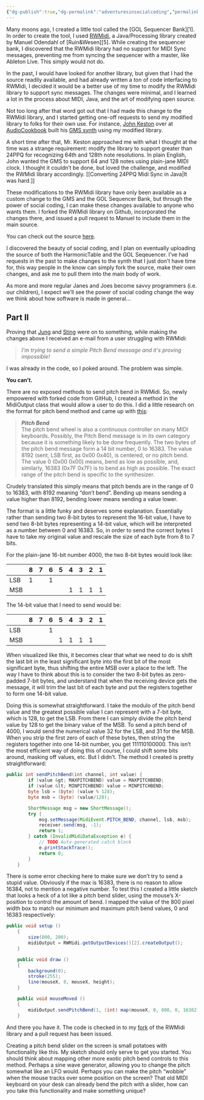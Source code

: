 ```yaml
---
{"dg-publish":true,"dg-permalink":"adventuresinsocialcoding","permalink":"/adventuresinsocialcoding/","tags":["code","java","processing"],"created":"2011-02-18T16:42:56+00:00","updated":"2025-01-25T18:18:04.125-05:00"}
---
```


Many moons ago, I created a little tool called the [GOL Sequencer Bank][1]. In order to create the tool, I used [RWMidi](https://github.com/wesen/rwmidi), a Java/Processing library created by Manuel Odendahl of [Ruin&Wesen][5]. While creating the sequencer bank, I discovered that the RWMidi library had no support for MIDI Sync messages, preventing me from syncing the sequencer with a master, like Ableton Live. This simply would not do.

In the past, I would have looked for another library, but given that I had the source readily available, and had already written a _ton_ of code interfacing to RWMidi, I decided it would be a better use of my time to modify the RWMidi library to support sync messages. The changes were minimal, and I learned a lot in the process about MIDI, Java, and the art of modifying open source.

Not too long after that word got out that I had made this change to the RWMidi library, and I started getting one-off requests to send my modified library to folks for their own use. For instance, [John Keston](https://johnkeston.com) over at [AudioCookbook](http://audiocookbook.org/) built his [GMS synth](http://audiocookbook.org/gms/) using my modified library.

A short time after that, Mr. Keston approached me with what I thought at the time was a strange requirement: modify the library to support greater than 24PPQ for recognizing 64th and 128th note resolutions. In plain English, John wanted the GMS to support 64 and 128 notes using plain-jane MIDI clock. I thought it couldn’t be done, but loved the challenge, and modified the RWMidi library accordingly. [[Converting 24PPQ Midi Sync in Java\|It was hard.]]

These modifications to the RWMidi library have only been available as a custom change to the GMS and the GOL Sequencer Bank, but through the power of social coding, I can make these changes available to anyone who wants them. I forked the RWMidi library on Github, incorporated the changes there, and issued a pull request to Manuel to include them in the main source.

You can check out the source [here](https://github.com/gmuller/rwmidi).

I discovered the beauty of social coding, and I plan on eventually uploading the source of both the HarmonicTable and the GOL Seqeuencer. I’ve had requests in the past to make changes to the synth that I just don’t have time for, this way people in the know can simply fork the source, make their own changes, and ask me to pull them into the main body of work.

As more and more regular Janes and Joes become savvy programmers (i.e. our children), I expect we’ll see the power of social coding change the way we think about how software is made in general…

## Part II

Proving that [Jung](http://en.wikipedia.org/wiki/Synchronicity) and [Sting](http://en.wikipedia.org/wiki/Synchronicity_(album)) were on to something, while making the changes above I received an e-mail from a user struggling with RWMidi:

> _I'm trying to send a simple Pitch Bend message and it's proving impossible!_

I was already in the code, so I poked around. The problem was simple.

**You can’t.**

There are no exposed methods to send pitch bend in RWMidi. So, newly empowered with forked code from GitHub, I created a method in the MidiOutput class that would allow a user to do this. I did a little research on the format for pitch bend method and came up with [this](http://www.srm.com/qtma/davidsmidispec.html):

> **_Pitch Bend_**  
> The pitch bend wheel is also a continuous controller on many MIDI keyboards. Possibly, the Pitch Bend message is in its own category because it is something likely to be done frequently. The two bytes of the pitch bend message form a 14 bit number, 0 to 16383. The value 8192 (sent, LSB first, as 0x00 0x40), is centered, or no pitch bend. The value 0 (0x00 0x00) means, bend as low as possible, and, similarly, 16383 (0x7F 0x7F) is to bend as high as possible. The exact range of the pitch bend is specific to the synthesizer.

Crudely translated this simply means that pitch bends are in the range of 0 to 16383, with 8192 meaning “don’t bend”. Bending up means sending a value higher than 8192, bending lower means sending a value lower.

The format is a little funky and deserves some explanation. Essentially rather than sending two 8-bit bytes to represent the 16-bit value, I have to send two 8-bit bytes representing a 14-bit value, which will be interpreted as a number between 0 and 16383. So, in order to send the correct bytes I have to take my original value and rescale the size of each byte from 8 to 7 bits.

For the plain-jane 16-bit number 4000, the two 8-bit bytes would look like:

|     | 8   | 7   | 6   | 5   | 4   | 3   | 2   | 1   |
| --- | --- | --- | --- | --- | --- | --- | --- | --- |
| LSB | 1   |     | 1   |     |     |     |     |     |
| MSB |     |     |     |     | 1   | 1   | 1   | 1   |

The 14-bit value that I need to send would be:

|     | 8   | 7   | 6   | 5   | 4   | 3   | 2   | 1   |
| --- | --- | --- | --- | --- | --- | --- | --- | --- |
| LSB |     |     | 1   |     |     |     |     |     |
| MSB |     |     |     | 1   | 1   | 1   | 1   |     |

When visualized like this, it becomes clear that what we need to do is shift the last bit in the least significant byte into the first bit of the most significant byte, thus shifting the entire MSB over a place to the left. The way I have to think about this is to consider the two 8-bit bytes as zero-padded 7-bit bytes, and understand that when the receiving device gets the message, it will trim the last bit of each byte and put the registers together to form one 14-bit value.

Doing this is somewhat straightforward. I take the modulo of the pitch bend value and the greatest possible value I can represent with a 7-bit byte, which is 128, to get the LSB. From there I can simply divide the pitch bend value by 128 to get the binary value of the MSB. To send a pitch bend of 4000, I would send the numerical value 32 for the LSB, and 31 for the MSB. When you strip the first zero of each of these bytes, then string the registers together into one 14-bit number, you get 111110100000. This isn’t the most efficient way of doing this of course, I could shift some bits around, masking off values, etc. But I didn’t. The method I created is pretty straightforward:

``` java
public int sendPitchBend(int channel, int value) {
		if (value &gt; MAXPITCHBEND) value = MAXPITCHBEND;
		if (value &lt; MINPITCHBEND) value = MINPITCHBEND;
		byte lsb = (byte) (value % 128);
		byte msb = (byte) (value/128);

		ShortMessage msg = new ShortMessage();
		try {
			msg.setMessage(MidiEvent.PITCH_BEND, channel, lsb, msb);
			receiver.send(msg, -1);
			return 1;
		} catch (InvalidMidiDataException e) {
			// TODO Auto-generated catch block
			e.printStackTrace();
			return 0;
		}
	}
```

There is some error checking here to make sure we don’t try to send a stupid value. Obviously if the max is 16383, there is no reason to allow 16384, not to mention a negative number. To test this I created a little sketch that looks a heck of a lot like a pitch bend slider, using the mouse’s X-position to control the amount of bend. I mapped the value of the 800 pixel width box to match our minimum and maximum pitch bend values, 0 and 16383 respectively:

``` java
public void setup ()
	{
	    size(800, 200);
	    midiOutput = RWMidi.getOutputDevices()[2].createOutput();
	}

	public void draw ()
	{
	    background(0);
	    stroke(255);
	    line(mouseX, 0, mouseX, height);
	}

	public void mouseMoved ()
	{
	    midiOutput.sendPitchBend(1, (int) map(mouseX, 0, 800, 0, 16382));	    
	}
```

And there you have it. The code is checked in to my [fork](https://github.com/gmuller/rwmidi) of the RWMidi library and a pull request has been issued. 

Creating a pitch bend slider on the screen is small potatoes with functionality like this. My sketch should only serve to get you started. You should think about mapping other more exotic pitch bend controls to this method. Perhaps a sine wave generator, allowing you to change the pitch somewhat like an LFO would. Perhaps you can make the pitch “wobble” when the mouse tracks over some position on the screen? That old MIDI keyboard on your desk can already bend the pitch with a slider, how can you take this functionality and make something unique?